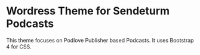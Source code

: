 # Wordress Theme for Sendeturm Podcasts

This theme focuses on Podlove Publisher based Podcasts. It uses Bootstrap 4 for CSS.